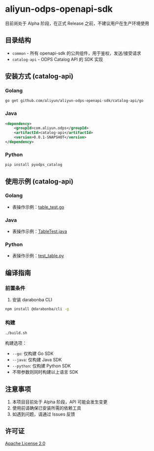 # aliyun-odps-openapi-sdk

目前尚处于 Alpha 阶段，在正式 Release 之前，不建议用户在生产环境使用

## 目录结构
* `common` - 所有 openapi-sdk 的公共组件，用于鉴权，发送/接受请求
* `catalog-api` - ODPS Catalog API 的 SDK 实现

## 安装方式 (catalog-api)

### Golang
```bash
go get github.com/aliyun/aliyun-odps-openapi-sdk/catalog-api/go
```

### Java
```xml
<dependency>
    <groupId>com.aliyun.odps</groupId>
    <artifactId>catalog-api</artifactId>
    <version>0.0.1-SNAPSHOT</version>
</dependency>
```

### Python
```bash
pip install pyodps_catalog
```

## 使用示例 (catalog-api)

### Golang
* 表操作示例：[table_test.go](https://github.com/aliyun/aliyun-odps-openapi-sdk/blob/master/example/go/table_test.go)

### Java
* 表操作示例：[TableTest.java](https://github.com/aliyun/aliyun-odps-openapi-sdk/blob/master/example/java/src/test/java/TableTest.java)

### Python
* 表操作示例：[test_table.py](https://github.com/aliyun/aliyun-odps-openapi-sdk/blob/master/example/python/test_table.py)

## 编译指南

### 前置条件
1. 安装 darabonba CLI
```bash
npm install @darabonba/cli -g
```

### 构建
```bash
./build.sh
```

构建选项：
* `--go`: 仅构建 Go SDK
* `--java`: 仅构建 Java SDK
* `--python`: 仅构建 Python SDK
* 不带参数则同时构建以上语言 SDK

## 注意事项

1. 本项目目前处于 Alpha 阶段，API 可能会发生变更
2. 使用前请确保已安装所需的依赖工具
3. 如遇到问题，请通过 Issues 反馈

## 许可证

[Apache License 2.0](LICENSE)
